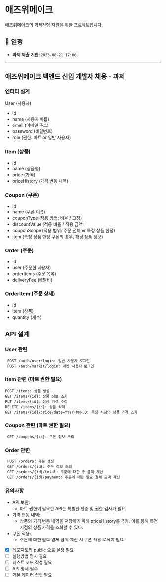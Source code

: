 # 애즈위메이크

애즈위메이크의 과제전형 지원을 위한 프로젝트입니다.

## 📅 일정

- **과제 제출 기한**: `2023-08-21 17:00`

------

## 애즈위메이크 백엔드 신입 개발자 채용 - 과제

### 엔티티 설계

User (사용자)

- id
- name (사용자 이름)
- email (이메일 주소)
- password (비밀번호)
- role (권한: 마트 or 일반 사용자)

### Item (상품)

- id
- name (상품명)
- price (가격)
- priceHistory (가격 변동 내역)

### Coupon (쿠폰)

- id
- name (쿠폰 이름)
- couponType (적용 방법: 비율 / 고정)
- discountValue (적용 비율 / 적용 금액)
- couponScope (적용 범위: 주문 전체 or 특정 상품 한정)
- item (특정 상품 한정 쿠폰의 경우, 해당 상품 정보)

### Order (주문)

- id
- user (주문한 사용자)
- orderItems (주문 목록)
- deliveryFee (배달비)

### OrderItem (주문 상세)

- id
- item (상품)
- quantity (개수)

## API 설계

### User 관련

``` POST /auth/user/login: 일반 사용자 로그인```<br>
``` POST /auth/market/login: 마켓 사용자 로그인```<br>

### Item 관련 (마트 권한 필요)

``` POST /items: 상품 생성 ``` <br>
``` GET /items/{id}: 상품 정보 조회 ``` <br>
``` PUT /items/{id}: 상품 가격 수정 ``` <br>
``` DELETE /items/{id}: 상품 삭제 ``` <br>
``` GET /items/{id}/price?date=YYYY-MM-DD: 특정 시점의 상품 가격 조회 ``` <br>

### Coupon 관련 (마트 권한 필요)

``` GET /coupons/{id}: 쿠폰 정보 조회``` <br>

### Order 관련

``` POST /orders: 주문 생성``` <br>
``` GET /orders/{id}: 주문 정보 조회``` <br>
``` GET /orders/{id}/total: 주문에 대한 총 금액 계산``` <br>
``` GET /orders/{id}/payment: 주문에 대한 필요 결제 금액 계산``` <br>

### 유의사항

- API 보안:
    - 마트 권한이 필요한 API는 특별한 인증 및 권한 검사가 필요.
- 가격 변동 내역:
    - 상품의 가격 변동 내역을 저장하기 위해 priceHistory를 추가. 이를 통해 특정 시점의 상품 가격을 조회할 수 있다.
- 쿠폰 적용:
    - 주문에 대한 필요 결제 금액 계산 시 쿠폰 적용 로직이 필요.

- [x] 레포지토리 public 으로 설정 필요
- [ ] 실행방법 명시 필요
- [ ] 테스트 코드 작성 필요
- [ ] API 명세 필수
- [ ] 기본 데이터 삽입 필요